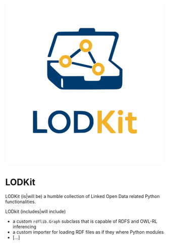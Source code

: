 ![](./lodkit.svg)

# LODKit

LODKit (is|will be) a humble collection of Linked Open Data related Python functionalities. 

LODkit (includes|will include) 
- a custom `rdflib.Graph` subclass that is capable of RDFS and OWL-RL inferencing 
- a custom importer for loading RDF files as if they where Python modules
- [...]
